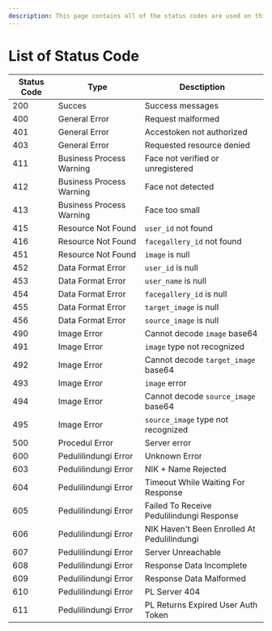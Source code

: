 ```yaml
---
description: This page contains all of the status codes are used on this API.
---
```


# List of Status Code

| Status Code | Type                     | Desctiption                                 |
| ----------- | ------------------------ | ------------------------------------------- |
| 200         | Succes                   | Success messages                            |
| 400         | General Error            | Request malformed                           |
| 401         | General Error            | Accestoken not authorized                   |
| 403         | General Error            | Requested resource denied                   |
| 411         | Business Process Warning | Face not verified or unregistered           |
| 412         | Business Process Warning | Face not detected                           |
| 413         | Business Process Warning | Face too small                              |
| 415         | Resource Not Found       | `user_id` not found                         |
| 416         | Resource Not Found       | `facegallery_id` not found                  |
| 451         | Resource Not Found       | `image` is null                             |
| 452         | Data Format Error        | `user_id` is null                           |
| 453         | Data Format Error        | `user_name` is null                         |
| 454         | Data Format Error        | `facegallery_id` is null                    |
| 455         | Data Format Error        | `target_image` is null                      |
| 456         | Data Format Error        | `source_image` is null                      |
| 490         | Image Error              | Cannot decode `image` base64                |
| 491         | Image Error              | `image` type not recognized                 |
| 492         | Image Error              | Cannot decode `target_image` base64         |
| 493         | Image Error              | `image` error                               |
| 494         | Image Error              | Cannot decode `source_image` base64         |
| 495         | Image Error              | `source_image` type not recognized          |
| 500         | Procedul Error           | Server error                                |
| 600         | Pedulilindungi Error     | Unknown Error                               |
| 603         | Pedulilindungi Error     | NIK + Name Rejected                         |
| 604         | Pedulilindungi Error     | Timeout While Waiting For Response          |
| 605         | Pedulilindungi Error     | Failed To Receive Pedulilindungi Response   |
| 606         | Pedulilindungi Error     | NIK Haven't Been Enrolled At Pedulilindungi |
| 607         | Pedulilindungi Error     | Server Unreachable                          |
| 608         | Pedulilindungi Error     | Response Data Incomplete                    |
| 609         | Pedulilindungi Error     | Response Data Malformed                     |
| 610         | Pedulilindungi Error     | PL Server 404                               |
| 611         | Pedulilindungi Error     | PL Returns Expired User Auth Token          |
